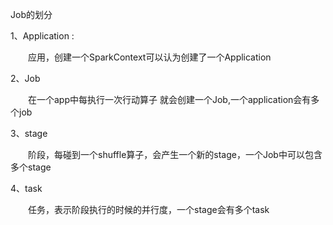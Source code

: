 Job的划分

1、Application :

　　应用，创建一个SparkContext可以认为创建了一个Application

2、Job

　　在一个app中每执行一次行动算子 就会创建一个Job,一个application会有多个job

3、stage

　　阶段，每碰到一个shuffle算子，会产生一个新的stage，一个Job中可以包含多个stage

4、task

　　任务，表示阶段执行的时候的并行度，一个stage会有多个task